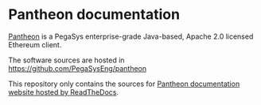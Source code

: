 # Pantheon documentation

[Pantheon](https://github.com/PegaSysEng/pantheon) is a PegaSys enterprise-grade Java-based, Apache 2.0 licensed Ethereum client.

The software sources are hosted in https://github.com/PegaSysEng/pantheon

This repository only contains the sources for [Pantheon documentation website hosted by ReadTheDocs](https://docs.pantheon.pegasys.tech/).

